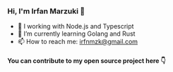 ### Hi, I'm Irfan Marzuki  👋

- 💖 I working with Node.js and Typescript 
- 🌱 I’m currently learning Golang and Rust
- 📫 How to reach me: irfnmzk@gmail.com

#### You can contribute to my open source project here 👇
<!--
**Arukio/arukio** is a ✨ _special_ ✨ repository because its `README.md` (this file) appears on your GitHub profile.

Here are some ideas to get you started:

- 🔭 I’m currently working on ...
- 🌱 I’m currently learning ...
- 👯 I’m looking to collaborate on ...
- 🤔 I’m looking for help with ...
- 💬 Ask me about ...
- 📫 How to reach me: ...
- 😄 Pronouns: ...
- ⚡ Fun fact: ...
-->
